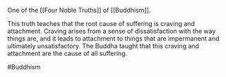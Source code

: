 One of the [[Four Noble Truths]] of [[Buddhism]].

This truth teaches that the root cause of suffering is craving and attachment. Craving arises from a sense of dissatisfaction with the way things are, and it leads to attachment to things that are impermanent and ultimately unsatisfactory. The Buddha taught that this craving and attachment are the cause of all suffering.

#Buddhism 